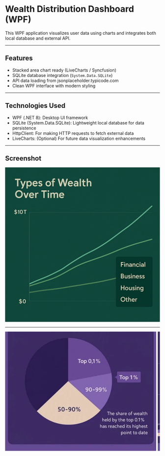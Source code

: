 # Wealth Distribution Dashboard (WPF)

 This WPF application visualizes user data using charts and integrates both local database and external API.

---

##  Features

- Stacked area chart ready (LiveCharts / Syncfusion)
- SQLite database integration (`System.Data.SQLite`)
- API data loading from jsonplaceholder.typicode.com
- Clean WPF interface with modern styling

---

## Technologies Used

- WPF (.NET 8): Desktop UI framework
- SQLite (System.Data.SQLite): Lightweight local database for data persistence
- HttpClient: For making HTTP requests to fetch external data
- LiveCharts: (Optional) For future data visualization enhancements

---


##  Screenshot

![Dashboard](dashboard.jpg)

---
![Dashboard](screen.jpg)

